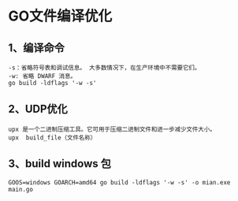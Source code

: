 # GO文件编译优化

## 1、编译命令
    -s：省略符号表和调试信息。 大多数情况下，在生产环境中不需要它们。
    -w: 省略 DWARF 消息。
    go build -ldflags '-w -s'

## 2、UDP优化
    upx 是一个二进制压缩工具。它可用于压缩二进制文件和进一步减少文件大小。
    upx  build_file（文件名称）
## 3、build  windows 包
    GOOS=windows GOARCH=amd64 go build -ldflags '-w -s' -o mian.exe main.go
